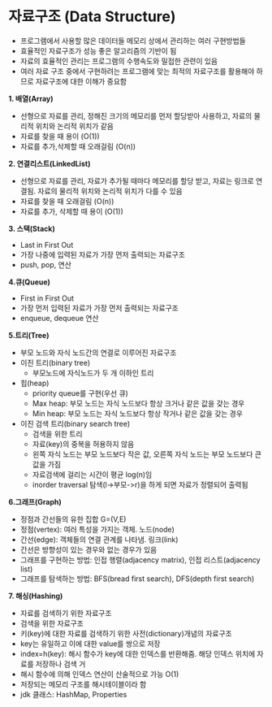 # 자료구조 (Data Structure)
- 프로그램에서 사용할 많은 데이터들 메모리 상에서 관리하는 여러 구현방법들 
- 효율적인 자료구조가 성능 좋은 알고리즘의 기반이 됨 
- 자료의 효율적인 관리는 프로그램의 수행속도와 밀접한 관련이 있음 
- 여러 자료 구조 중에서 구현하려는 프로그램에 맞는 최적의 자료구조를 활용해야 하므로 자료구조에 대한 이해가 중요함

**1. 배열(Array)**   
- 선형으로 자료를 관리, 정해진 크기의 메모리를 먼저 할당받아 사용하고, 자료의 물리적 위치와 논리적 위치가 같음
- 자료를 찾을 때 용이 (O(1))
- 자료를 추가,삭제할 때 오래걸림 (O(n))

**2. 연결리스트(LinkedList)**  
- 선형으로 자료를 관리, 자료가 추가될 때마다 메모리를 할당 받고, 자료는 링크로 연결됨. 자료의 물리적 위치와 논리적 위치가 다를 수 있음
- 자료를 찾을 때 오래걸림 (O(n))
- 자료를 추가, 삭제할 때 용이 (O(1))

**3. 스택(Stack)**  
- Last in First Out 
- 가장 나중에 입력된 자료가 가장 먼저 출력되는 자료구조 
- push, pop, 연산 

**4.큐(Queue)**  
- First in First Out 
- 가장 먼저 입력된 자료가 가장 먼저 출력되는 자료구조
- enqueue, dequeue 연산 

**5.트리(Tree)**
- 부모 노드와 자식 노드간의 연결로 이루어진 자료구조
- 이진 트리(binary tree)
  - 부모노드에 자식노드가 두 개 이하인 트리
- 힙(heap)
  - priority queue를 구현(우선 큐)
  - Max heap: 부모 노드는 자식 노드보다 항상 크거나 같은 값을 갖는 경우 
  - Min heap: 부모 노드는 자식 노드보다 항상 작거나 같은 값을 갖는 경우 
- 이진 검색 트리(binary search tree)
  - 검색을 위한 트리 
  - 자료(key)의 중복을 허용하지 않음
  - 왼쪽 자식 노드는 부모 노드보다 작은 값, 오른쪽 자식 노드는 부모 노드보다 큰 값을 가짐
  - 자료검색에 걸리는 시간이 평균 log(n)임
  - inorder traversal 탐색(l->부모->r)을 하게 되면 자료가 정렬되어 출력됨 

**6.그래프(Graph)**
- 정점과 간선들의 유한 집합 G=(V,E)
- 정점(vertex): 여러 특성을 가지는 객체. 노드(node)
- 간선(edge): 객체들의 연결 관계를 나타냄. 링크(link)
- 간선은 방향성이 있는 경우와 없는 경우가 있음 
- 그래프를 구현하는 방법: 인접 행렬(adjacency matrix), 인접 리스트(adjacency list)
- 그래프를 탐색하는 방법: BFS(bread first search), DFS(depth first search)

**7. 해싱(Hashing)**
- 자료를 검색하기 위한 자료구조 
- 검색을 위한 자료구조 
- 키(key)에 대한 자료를 검색하기 위한 사전(dictionary)개념의 자료구조 
- key는 유일하고 이에 대한 value를 쌍으로 저장 
- index=h(key): 해시 함수가 key에 대한 인덱스를 반환해줌. 해당 인덱스 위치에 자료를 저장하나 검색 거
- 해시 함수에 의해 인덱스 연산이 산술적으로 가능 O(1)
- 저장되는 메모리 구조를 해시테이블이라 함 
- jdk 클래스: HashMap, Properties 


